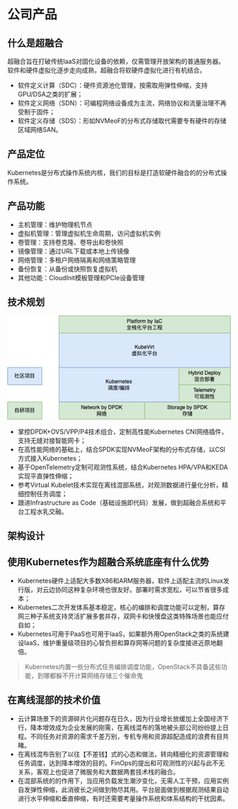 # 公司产品

## 什么是超融合

超融合旨在打破传统IaaS对固化设备的依赖，仅需管理开放架构的普通服务器。软件和硬件虚拟化逐步走向成熟，超融合将软硬件虚拟化进行有机结合。

+ 软件定义计算（SDC）：硬件资源池化管理，按需取用弹性伸缩，支持GPU/DSA之类的扩展；
+ 软件定义网络（SDN）：可编程网络设备成为主流，网络协议和流量治理不再受制于固件；
+ 软件定义存储（SDS）：形如NVMeoF的分布式存储取代需要专有硬件的存储区域网络SAN。

## 产品定位
 
Kubernetes是分布式操作系统内核，我们的目标是打造软硬件融合的的分布式操作系统。
## 产品功能

+ 主机管理：维护物理机节点
+ 虚拟机管理：管理虚拟机生命周期，访问虚拟机实例
+ 卷管理：支持卷克隆、卷导出和卷快照
+ 镜像管理：通过URL下载或本地上传镜像
+ 网络管理：多租户网络隔离和网络策略管理
+ 备份恢复：从备份或快照恢复虚拟机
+ 其他功能：CloudInit模板管理和PCIe设备管理

## 技术规划

![architecture-2](kubevirt/architecture-2.png)

+ 掌控DPDK+OVS/VPP/P4技术组合，定制高性能Kubernetes CNI网络插件，支持无缝对接智能网卡；
+ 在高性能网络的基础上，结合SPDK实现NVMeoF架构的分布式存储，以CSI方式接入Kubernetes；
+ 基于OpenTelemetry定制可观测性系统，结合Kubernetes HPA/VPA和KEDA实现平直弹性伸缩；
+ 参考Virtual Kubelet技术实现在离线混部系统，对观测数据进行量化分析，精细控制任务调度；
+ 跟进Infrastructure as Code（基础设施即代码）发展，做到超融合系统和平台工程水乳交融。

## 架构设计



## 使用Kubernetes作为超融合系统底座有什么优势

+ Kubernetes硬件上适配大多数X86和ARM服务器，软件上适配主流的Linux发行版，对云边协同这种复杂环境也很友好。部署时需求宽松，可以节省很多成本；
+ Kubernetes二次开发体系基本稳定，核心的编排和调度功能可以定制，算存网三种子系统支持灵活扩展多套并存，双网卡和快慢盘这类特殊场景也能应付自如；
+ Kubernetes可用于PaaS也可用于IaaS，如果额外用OpenStack之类的系统建设IaaS，维护重量级项目的心智负担和算存网等问题的复杂度接进近原地翻倍。

> Kubernetes内置一些分布式任务编排调度功能，OpenStack不具备这些功能，到哪都躲不开计算网络存储三个催命鬼

## 在离线混部的技术价值

+ 云计算场景下的资源碎片化问题存在日久，因为行业增长放缓加上全国经济下行，降本增效成为企业发展的刚需，在离线混布的落地被头部公司纷纷提上日程。不同任务对资源的需求千差万别，专机专用和资源超配造成的浪费有目共睹。
+ 在离线混布告别了以往【不差钱】式的心态和做法，转向精细化的资源管理和任务调度，达到降本增效的目的。FinOps的提出和可观测性的兴起与此不无关系，客观上也促进了微服务和大数据两套技术栈的融合。
+ 在混部系统的的作用下，当应用负载发生潮汐变化，无需人工干预，应用实例自发弹性伸缩，此消彼长之间做到物尽其用。平台层面做到根据观测结果自动进行水平伸缩和垂直伸缩，有时还需要考量操作系统和体系结构的干扰因素。